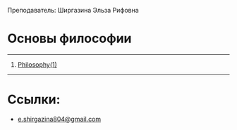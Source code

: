 Преподаватель: Ширгазина Эльза Рифовна
# Основы философии
---
1. [Philosophy(1)](Philosophy(1).md)

---
# Ссылки:
- e.shirgazina804@gmail.com